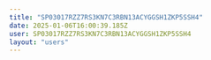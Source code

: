 ```yaml
---
title: "SP03017RZZ7RS3KN7C3RBN13ACYGGSH1ZKP5SSH4"
date: 2025-01-06T16:00:39.185Z
user: SP03017RZZ7RS3KN7C3RBN13ACYGGSH1ZKP5SSH4
layout: "users"
---
```

    